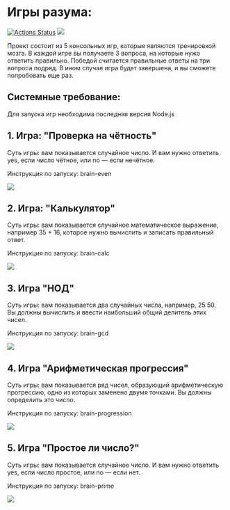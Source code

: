 # Игры разума: 

[![Actions Status](https://github.com/polonnnaruwa/frontend-project-44/actions/workflows/hexlet-check.yml/badge.svg)](https://github.com/polonnnaruwa/frontend-project-44/actions)
<a href="https://codeclimate.com/github/polonnnaruwa/frontend-project-44/maintainability"><img src="https://api.codeclimate.com/v1/badges/17cef3f8b716ca4f3918/maintainability" /></a>

Проект состоит из 5 консольных игр, которые являются тренировкой мозга. В каждой игре вы получаете 3 вопроса, на которые нужо ответить правильно. Победой считается правильные ответы на три вопроса подряд. В ином случае игра будет завершена, и вы сможете попробовать еще раз.

## Системные требование:
Для запуска игр необходима последняя версия Node.js

## 1. Игра: "Проверка на чётность"
Суть игры: вам показывается случайное число. И вам нужно ответить yes, если число чётное, или no — если нечётное.

Инструкция по запуску: brain-even 

<a href="https://asciinema.org/a/OeIFz822cq6ovLLZXmW8Seb26" target="_blank"><img src="https://asciinema.org/a/OeIFz822cq6ovLLZXmW8Seb26.svg" /></a>

## 2. Игра: "Калькулятор"
Суть игры: вам показывается случайное математическое выражение, например 35 + 16, которое нужно вычислить и записать правильный ответ.

Инструкция по запуску: brain-calc

<a href="https://asciinema.org/a/qCG9YxVZ6PrdVewZvSxbv74NX" target="_blank"><img src="https://asciinema.org/a/qCG9YxVZ6PrdVewZvSxbv74NX.svg" /></a>

## 3. Игра "НОД"
Суть игры: вам показывается два случайных числа, например, 25 50. Вы должны вычислить и ввести наибольший общий делитель этих чисел.

Инструкция по запуску: brain-gcd

<a href="https://asciinema.org/a/lUAEEJrq0Gpd7VU2qyzsLALDC" target="_blank"><img src="https://asciinema.org/a/lUAEEJrq0Gpd7VU2qyzsLALDC.svg" /></a>

## 4. Игра "Арифметическая прогрессия"
Суть игры: вам показывается ряд чисел, образующий арифметическую прогрессию, одно из которых заменено двумя точками. Вы должны определить это число.

Инструкция по запуску: brain-progression

<a href="https://asciinema.org/a/ULTZTrkPy2Z5WVUc2HFP1txS2" target="_blank"><img src="https://asciinema.org/a/ULTZTrkPy2Z5WVUc2HFP1txS2.svg" /></a>

## 5. Игра "Простое ли число?"
Суть игры: вам показывается случайное число. И вам нужно ответить yes, если число простое, или no — если нет.

Инструкция по запуску: brain-prime

<a href="https://asciinema.org/a/D8G0sX3PKo2xfFwYMMpJOaIF9" target="_blank"><img src="https://asciinema.org/a/D8G0sX3PKo2xfFwYMMpJOaIF9.svg" /></a>